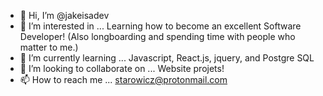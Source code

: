 - 👋 Hi, I’m @jakeisadev
- 👀 I’m interested in ... Learning how to become an excellent Software Developer! (Also longboarding and spending time with people who matter to me.)
- 🌱 I’m currently learning ... Javascript, React.js, jquery, and Postgre SQL
- 💞️ I’m looking to collaborate on ... Website projets!
- 📫 How to reach me ... starowicz@protonmail.com

<!---
jakeisadev/jakeisadev is a ✨ special ✨ repository because its `README.md` (this file) appears on your GitHub profile.
You can click the Preview link to take a look at your changes.
--->
